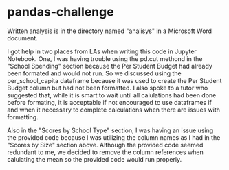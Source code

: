 # pandas-challenge

Written analysis is in the directory named "analisys" in a Microsoft Word document.

I got help in two places from LAs when writing this code in Jupyter Notebook. One, I was having trouble using the pd.cut methond in the "School Spending" section because the Per Student Budget had already been formated and would not run. So we discussed using the per_school_capita dataframe because it was used to create the Per Student Budget column but had not been formatted. I also spoke to a tutor who suggested that, while it is smart to wait until all calulations had been done before formating, it is acceptable if not encouraged to use dataframes if and when it necessary to complete calculations when there are issues with formatting.

Also in the "Scores by School Type" section, I was having an issue using the provided code because I was utilizing the column names as I had in the "Scores by Size" section above. Although the provided code seemed redundant to me, we decided to remove the column references when calulating the mean so the provided code would run properly.

